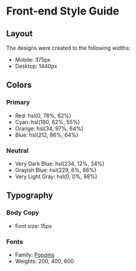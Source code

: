 # Front-end Style Guide

## Layout

The designs were created to the following widths:

- Mobile: 375px
- Desktop: 1440px

## Colors

### Primary
<!--  الالوان الاساسية -->
- Red: hsl(0, 78%, 62%)
- Cyan: hsl(180, 62%, 55%)
- Orange: hsl(34, 97%, 64%)
- Blue: hsl(212, 86%, 64%)

### Neutral

- Very Dark Blue: hsl(234, 12%, 34%)
- Grayish Blue: hsl(229, 6%, 66%)
- Very Light Gray: hsl(0, 0%, 98%)

## Typography

### Body Copy

- Font size: 15px

### Fonts
<!--       نوع الخط المستخدم و ثقله   -->
- Family: [Poppins](https://fonts.google.com/specimen/Poppins)
- Weights: 200, 400, 600
